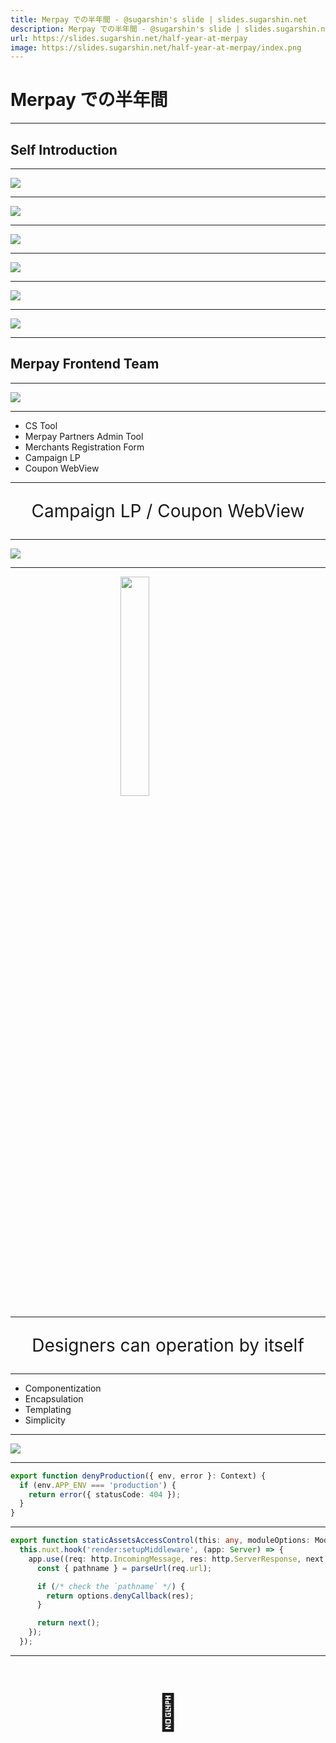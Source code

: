 ```yaml
---
title: Merpay での半年間 - @sugarshin's slide | slides.sugarshin.net
description: Merpay での半年間 - @sugarshin's slide | slides.sugarshin.net
url: https://slides.sugarshin.net/half-year-at-merpay
image: https://slides.sugarshin.net/half-year-at-merpay/index.png
---
```


# Merpay での半年間

---

## Self Introduction

---

<img src="images/g.png" style="display: block; margin: 0 auto;">

---

<img src="images/h.png" style="display: block; margin: 0 auto;">

---

<img src="images/b.png" style="display: block; margin: 0 auto;">

---

<img src="images/i0.png" style="display: block; margin: 0 auto;">

---

<img src="images/i1.png" style="display: block; margin: 0 auto;">

---

<img src="images/i2.png" style="display: block; margin: 0 auto;">

---

<!-- <img src="images/i3.png" style="display: block; margin: 0 auto;">

---

<p style="text-align: center; font-size: 2em;"><a href="https://ins0.jp/" target="_blank">ins0.jp</a></p>

--- -->

## Merpay Frontend Team

---

<img src="images/m.png" style="display: block; margin: 0 auto;">

---

- CS Tool
- Merpay Partners Admin Tool
- Merchants Registration Form
- Campaign LP
- Coupon WebView

---

<p style="text-align: center; font-size: 2em;">
  Campaign LP /
  Coupon WebView
</p>

---

<img src="images/c.png" style="display: block; margin: 0 auto;">

---

<img src="images/n.png" style="display: block; margin: 0 auto; width: 30%; height: auto;">

---

<p style="text-align: center; font-size: 2em;">Designers can operation by itself</p>

---

- Componentization
- Encapsulation
- Templating
- Simplicity

---

<img src="images/d.png" style="display: block; margin: 0 auto;">

---

```ts
export function denyProduction({ env, error }: Context) {
  if (env.APP_ENV === 'production') {
    return error({ statusCode: 404 });
  }
}
```

---

```ts
export function staticAssetsAccessControl(this: any, moduleOptions: ModuleOptions) {
  this.nuxt.hook('render:setupMiddleware', (app: Server) => {
    app.use((req: http.IncomingMessage, res: http.ServerResponse, next: (err?: any) => void) => {
      const { pathname } = parseUrl(req.url);

      if (/* check the `pathname` */) {
        return options.denyCallback(res);
      }

      return next();
    });
  });
```

---

<p style="text-align: center; font-size: 4em;">🙏</p>
